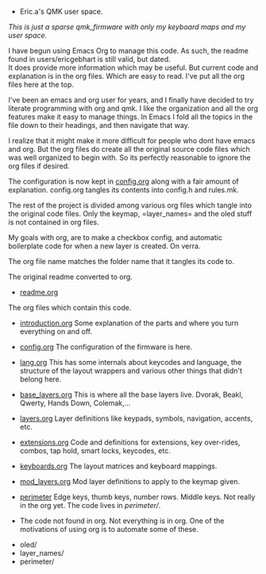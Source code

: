 * Eric.a's QMK user space.

*This is just a sparse qmk_firmware with only my keyboard maps and my user space.*


I have begun using Emacs Org to manage this code.
As such, the readme found in users/ericgebhart is still valid, but dated.  
It does provide more
information which may be useful.
But current code and explanation is in the org files. Which are easy to read.
I've put all the org files here at the top.

I've been an emacs and org user for years, and I finally have decided
to try literate programming with org and qmk. I like the organization
and all the org features make it easy to manage things. In Emacs I  fold
all the topics in the file down to their headings, and then navigate that way.

I realize that it might make it more difficult for people who dont have
emacs and org. But the org files do create all the original source code
files which was well organized to begin with. So its perfectly reasonable
to ignore the org files if desired.

The configuration is now kept in [config.org]("file://users/ericgebhart/config.org") along with a fair amount
of explanation. config.org tangles its contents into config.h and
rules.mk. 

The rest of the project is divided among various org files which tangle
into the original code files.  Only the keymap, =layer_names= and the oled
stuff is not contained in org files.

My goals with org, are to make a checkbox config, and automatic boilerplate
code for when a new layer is created. On verra.

The org file name matches the folder name that it tangles its code to.

The original readme converted to org.
  - [readme.org](users/ericgebhart/readme.org)

The org files which contain this code.

  - [introduction.org](users/ericgebhart/introduction.org)
   Some explanation of the parts and where you turn everything on and off.

  - [config.org](users/ericgebhart/config.org)
   The configuration of the firmware is here.

  - [lang.org](users/ericgebhart/lang.org)
This has some internals about keycodes and language, 
the structure of the layout wrappers and various other things that didn't belong here.

  - [base_layers.org](users/ericgebhart/base_layers.org)
This is where all the base layers live.  Dvorak, Beakl, Qwerty, Hands Down, Colemak,...

  - [layers.org](users/ericgebhart/layers.org)
Layer definitions like keypads, symbols, navigation, accents, etc.

  - [extensions.org](users/ericgebhart/extensions.org)
Code and definitions for extensions, key over-rides, combos, tap hold, smart locks, keycodes, etc.

  - [keyboards.org](users/ericgebhart/keyboards.org) 
  The layout matrices and keyboard mappings.

  - [mod_layers.org](users/ericgebhart/mod_layers.org)
Mod layer definitions to apply to the keymap given.

  -  [perimeter](users/ericgebhart/perimeter.org)
Edge keys, thumb keys, number rows. Middle keys.  Not really in the org yet.
The code lives in *perimeter/*.

 * The code not found in org.
Not everything is in org. One of the motivations of using org is to automate some of these.
  - oled/
  - layer_names/
  - perimeter/
